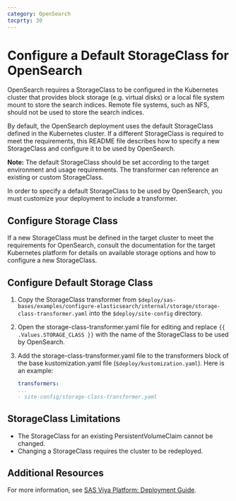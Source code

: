 ```yaml
---
category: OpenSearch
tocprty: 30
---
```


# Configure a Default StorageClass for OpenSearch

OpenSearch requires a StorageClass to be configured in the Kubernetes cluster that provides block storage (e.g. virtual disks)
or a local file system mount to store the search indices. Remote file systems, such as NFS, should not be used to store the search indices.

By default, the OpenSearch deployment uses the default StorageClass defined in the Kubernetes cluster. If a
different StorageClass is required to meet the requirements, this README file describes how to specify a new StorageClass and
configure it to be used by OpenSearch.

**Note:** The default StorageClass should be set according to the target environment and usage requirements. The transformer can reference an existing or custom StorageClass.

In order to specify a default StorageClass to be used by OpenSearch, you must customize your deployment to include a transformer.

## Configure Storage Class

If a new StorageClass must be defined in the target cluster to meet the requirements for OpenSearch, consult the documentation for the target Kubernetes platform 
for details on available storage options and how to configure a new StorageClass.

## Configure Default Storage Class 

1. Copy the StorageClass transformer from `$deploy/sas-bases/examples/configure-elasticsearch/internal/storage/storage-class-transformer.yaml` 
   into the `$deploy/site-config` directory.

2. Open the storage-class-transformer.yaml file for editing and replace `{{ .Values.STORAGE_CLASS }}` with the name of the StorageClass to be used by OpenSearch.

3. Add the storage-class-transformer.yaml file to the transformers block of the base kustomization.yaml file (`$deploy/kustomization.yaml`). Here is an example:
   
   ```yaml
   transformers:
   ...
   - site-config/storage-class-transformer.yaml
   ```

## StorageClass Limitations

* The StorageClass for an existing PersistentVolumeClaim cannot be changed. 
* Changing a StorageClass requires the cluster to be redeployed.

## Additional Resources

For more information, see
[SAS Viya Platform: Deployment Guide](http://documentation.sas.com/?cdcId=itopscdc&cdcVersion=default&docsetId=dplyml0phy0dkr&docsetTarget=titlepage.htm&locale=en).

 